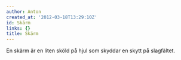 ```yaml
---
author: Anton
created_at: '2012-03-18T13:29:10Z'
id: Skärm
links: {}
title: Skärm
---
```


En skärm är en liten sköld på hjul som skyddar en skytt på slagfältet.
